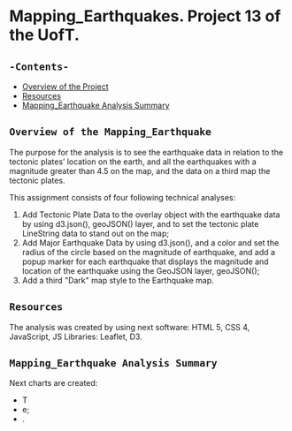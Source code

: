 # Mapping_Earthquakes. Project 13 of the UofT.
## `-Contents-`	
	
- [Overview of the Project](#overview-of-the-Mapping_Earthquake-Analysis)
- [Resources](#resources)	
- [Mapping_Earthquake Analysis Summary](#Mapping_Earthquake-Analysis-Summary)	
## `Overview of the Mapping_Earthquake`	
	
The purpose for the analysis is 
to see the earthquake data in relation to the tectonic plates’ location on the earth, 
and all the earthquakes with a magnitude greater than 4.5 on the map, 
and the data on a third map the tectonic plates.

This assignment consists of four following technical analyses:
  1. Add Tectonic Plate Data to the overlay object with the earthquake data by using d3.json(), geoJSON() layer, and to set the tectonic plate LineString data to stand out on the map;
  2. Add Major Earthquake Data by using d3.json(), and a color and set the radius of the circle based on the magnitude of earthquake, and add a popup marker for each earthquake that displays the magnitude and location of the earthquake using the GeoJSON layer, geoJSON();
  3. Add a third "Dark" map style to the Earthquake map.
## `Resources`	
The analysis was created by using next software: HTML 5, CSS 4, JavaScript, JS Libraries: Leaflet, D3.
## `Mapping_Earthquake Analysis Summary`	

Next charts are created: 
  - T 
  - e;
  - .

